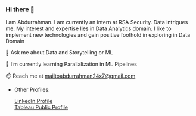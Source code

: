 ### Hi there 👋
I am Abdurrahman. I am currently an intern at RSA Security. Data intrigues me. My interest and expertise lies in Data Analytics domain.
I like to implement new technologies and gain positive foothold in exploring in Data Domain 


💬 Ask me about Data and Storytelling or ML

🌱 I’m currently learning Parallalization in  ML Pipelines

📫 Reach me at mailtoabdurrahman24x7@gmail.com 

* Other Profiles: 

     [LinkedIn Profile](https://www.linkedin.com/in/abdurrahman-163a63127)   
     [Tableau Public Profile](https://public.tableau.com/profile/abdurrahman8234)   


  
